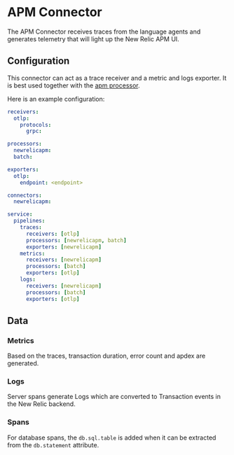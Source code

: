 # APM Connector

The APM Connector receives traces from the language agents and generates telemetry that will 
light up the New Relic APM UI.

## Configuration

This connector can act as a trace receiver and a metric and logs exporter. It is best used
together with the [apm processor](../../processor/apmprocessor).

Here is an example configuration:

```yaml
receivers:
  otlp:
    protocols:
      grpc:

processors:
  newrelicapm:
  batch:

exporters:
  otlp:
    endpoint: <endpoint>

connectors:
  newrelicapm:

service:
  pipelines:
    traces:
      receivers: [otlp]
      processors: [newrelicapm, batch]
      exporters: [newrelicapm]
    metrics:
      receivers: [newrelicapm]
      processors: [batch]
      exporters: [otlp]
    logs:
      receivers: [newrelicapm]
      processors: [batch]
      exporters: [otlp]
```

## Data

### Metrics

Based on the traces, transaction duration, error count and apdex are generated.

### Logs

Server spans generate Logs which are converted to Transaction events in the New Relic backend.

### Spans

For database spans, the `db.sql.table` is added when it can be extracted from the `db.statement` attribute.